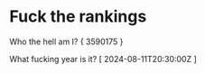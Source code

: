# Fuck the rankings

Who the hell am I?
{ 3590175 }

What fucking year is it?
[ 2024-08-11T20:30:00Z ]
